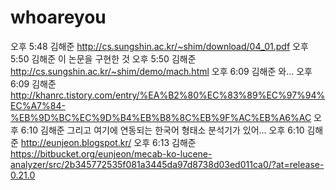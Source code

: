 # whoareyou

오후 5:48 김해준 http://cs.sungshin.ac.kr/~shim/download/04_01.pdf
오후 5:50 김해준 이 논문을 구현한 것
오후 5:50 김해준 http://cs.sungshin.ac.kr/~shim/demo/mach.html
오후 6:09 김해준 와…
오후 6:09 김해준 http://khanrc.tistory.com/entry/%EA%B2%80%EC%83%89%EC%97%94%EC%A7%84-%EB%9D%BC%EC%9D%B4%EB%B8%8C%EB%9F%AC%EB%A6%AC
오후 6:10 김해준 그리고 여기에 연동되는 한국어 형태소 분석기가 있어…
오후 6:10 김해준 http://eunjeon.blogspot.kr/
오후 6:13 김해준 https://bitbucket.org/eunjeon/mecab-ko-lucene-analyzer/src/2b345772535f081a3445da97d8738d03ed011ca0/?at=release-0.21.0
